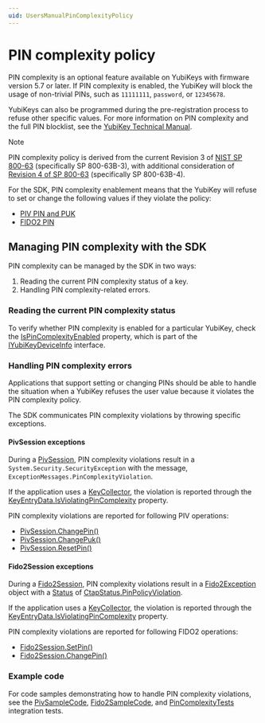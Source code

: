 ```yaml
---
uid: UsersManualPinComplexityPolicy
---
```


<!-- Copyright 2024 Yubico AB

Licensed under the Apache License, Version 2.0 (the "License");
you may not use this file except in compliance with the License.
You may obtain a copy of the License at

    http://www.apache.org/licenses/LICENSE-2.0

Unless required by applicable law or agreed to in writing, software
distributed under the License is distributed on an "AS IS" BASIS,
WITHOUT WARRANTIES OR CONDITIONS OF ANY KIND, either express or implied.
See the License for the specific language governing permissions and
limitations under the License. -->

# PIN complexity policy

PIN complexity is an optional feature available on YubiKeys with firmware version 5.7 or later. If PIN complexity is enabled, the YubiKey will block the usage of non-trivial PINs, such as `11111111`, `password`, or `12345678`. 

YubiKeys can also be programmed during the pre-registration process to refuse other specific values. For more information on PIN complexity and the full PIN blocklist, see the <a href="https://docs.yubico.com/hardware/yubikey/yk-tech-manual/5.7-firmware-specifics.html#pin-complexity">YubiKey Technical Manual</a>.

> [!NOTE]
> PIN complexity policy is derived from the current Revision 3 of <a href="https://pages.nist.gov/800-63-3/sp800-63-3.html">NIST SP 800-63</a> (specifically SP 800-63B-3), with additional consideration of <a href="https://pages.nist.gov/800-63-4/sp800-63.html">Revision 4 of SP 800-63</a> (specifically SP 800-63B-4).

For the SDK, PIN complexity enablement means that the YubiKey will refuse to set or change the following values if they violate the policy:

- [PIV PIN and PUK](xref:UsersManualPinPukMgmtKey)
- [FIDO2 PIN](xref:TheFido2Pin)

## Managing PIN complexity with the SDK

PIN complexity can be managed by the SDK in two ways: 

1. Reading the current PIN complexity status of a key.
1. Handling PIN complexity-related errors.

### Reading the current PIN complexity status

To verify whether PIN complexity is enabled for a particular YubiKey, check the [IsPinComplexityEnabled](xref:Yubico.YubiKey.IYubiKeyDeviceInfo.IsPinComplexityEnabled) property, which is part of the [IYubiKeyDeviceInfo](xref:Yubico.YubiKey.IYubiKeyDeviceInfo) interface.

### Handling PIN complexity errors

Applications that support setting or changing PINs should be able to handle the situation when a YubiKey refuses the user value because it violates the PIN complexity policy.

The SDK communicates PIN complexity violations by throwing specific exceptions.

#### PivSession exceptions

During a [PivSession](xref:Yubico.YubiKey.Piv.PivSession), PIN complexity violations result in a `System.Security.SecurityException` with the message, `ExceptionMessages.PinComplexityViolation`.

If the application uses a [KeyCollector](xref:UsersManualKeyCollector), the violation is reported through the [KeyEntryData.IsViolatingPinComplexity](xref:Yubico.YubiKey.KeyEntryData.IsViolatingPinComplexity) property.

PIN complexity violations are reported for following PIV operations:

- [PivSession.ChangePin()](xref:Yubico.YubiKey.Piv.PivSession.ChangePin)
- [PivSession.ChangePuk()](xref:Yubico.YubiKey.Piv.PivSession.ChangePuk)
- [PivSession.ResetPin()](xref:Yubico.YubiKey.Piv.PivSession.ResetPin)

#### Fido2Session exceptions

During a [Fido2Session](xref:Yubico.YubiKey.Fido2.Fido2Session), PIN complexity violations result in a [Fido2Exception](xref:Yubico.YubiKey.Fido2.Fido2Exception) object with a [Status](xref:Yubico.YubiKey.Fido2.Fido2Exception.Status) of [CtapStatus.PinPolicyViolation](xref:Yubico.YubiKey.Fido2.CtapStatus.PinPolicyViolation).

If the application uses a [KeyCollector](xref:UsersManualKeyCollector), the violation is reported through the [KeyEntryData.IsViolatingPinComplexity](xref:Yubico.YubiKey.KeyEntryData.IsViolatingPinComplexity) property.

PIN complexity violations are reported for following FIDO2 operations:

- [Fido2Session.SetPin()](xref:Yubico.YubiKey.Fido2.Fido2Session.SetPin)
- [Fido2Session.ChangePin()](xref:Yubico.YubiKey.Fido2.Fido2Session.ChangePin)

### Example code

For code samples demonstrating how to handle PIN complexity violations, see the [PivSampleCode](https://github.com/Yubico/Yubico.NET.SDK/blob/main/Yubico.YubiKey/examples/PivSampleCode/KeyCollector/SampleKeyCollector.cs), [Fido2SampleCode](https://github.com/Yubico/Yubico.NET.SDK/blob/main/Yubico.YubiKey/examples/Fido2SampleCode/KeyCollector/Fido2SampleKeyCollector.cs), and [PinComplexityTests](https://github.com/Yubico/Yubico.NET.SDK/blob/main/Yubico.YubiKey/tests/integration/Yubico/YubiKey/PinComplexityTests.cs) integration tests.